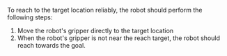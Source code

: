 To reach to the target location reliably, the robot should perform the following steps: 
1. Move the robot's gripper directly to the target location 
2. When the robot's gripper is not near the reach target, the robot should reach towards the goal.
